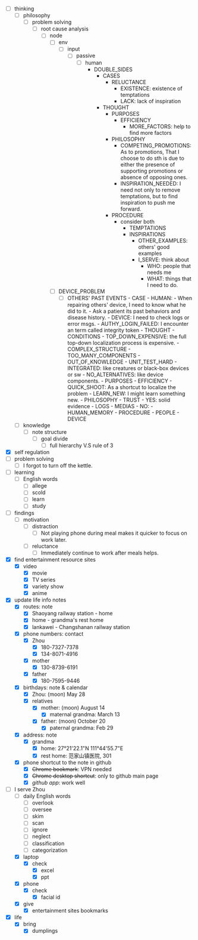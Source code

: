 - [ ] thinking
    - [ ] philosophy
        - [ ] problem solving
            - [ ] root cause analysis
                - [ ] node
                    - [ ] env
                        - [ ] input
                            - [ ] passive
                                - [ ] human
                                    - DOUBLE_SIDES
                                        - CASES
                                            - RELUCTANCE
                                                - EXISTENCE: existence of temptations
                                                - LACK: lack of inspiration
                                        - THOUGHT
                                            - PURPOSES
                                                - EFFICIENCY
                                                    - MORE_FACTORS: help to find more factors
                                            - PHILOSOPHY
                                                - COMPETING_PROMOTIONS: As to promotions, That I choose to do sth is due to either the presence of supporting promotions or absence of opposing ones.
                                                - INSPIRATION_NEEDED: I need not only to remove temptations, but to find inspiration to push me forward.
                                            - PROCEDURE
                                                - consider both
                                                    - TEMPTATIONS
                                                    - INSPIRATIONS
                                                        - OTHER_EXAMPLES: others' good examples
                                                        - I_SERVE: think about 
                                                            - WHO: people that needs me
                                                            - WHAT: things that I need to do.
                    - [ ] DEVICE_PROBLEM
                        - [ ] OTHERS' PAST EVENTS
                                - CASE
                                    - HUMAN: 
                                        - When repairing others' device, I need to know what he did to it.
                                        - Ask a patient its past behaviors and disease history.
                                    - DEVICE: I need to check logs or error msgs.
                                        - AUTHY_LOGIN_FAILED: I encounter an term called integrity token
                                - THOUGHT
                                    - CONDITIONS
                                        - TOP_DOWN_EXPENSIVE: the full top-down localization process is expensive.
                                            - COMPLEX_STRUCTURE
                                                - TOO_MANY_COMPONENTS
                                                - OUT_OF_KNOWLEDGE
                                            - UNIT_TEST_HARD
                                                - INTEGRATED: like creatures or black-box devices or sw 
                                                - NO_ALTERNATIVES: like device components.
                                    - PURPOSES
                                        - EFFICIENCY
                                            - QUICK_SHOOT: As a shortcut to localize the problem
                                            - LEARN_NEW: I might learn something new.
                                    - PHILOSOPHY
                                        - TRUST
                                            - YES: solid evidence
                                                - LOGS
                                                - MEDIAS
                                            - NO:
                                                - HUMAN_MEMORY
                                    - PROCEDURE
                                        - PEOPLE
                                        - DEVICE
    - [ ] knowledge
        - [ ] note structure
            - [ ] goal divide
                - [ ] full hierarchy V.S rule of 3
- [x] self regulation
- [ ] problem solving
    - [ ] I forgot to turn off the kettle.
- [ ] learning
    - [ ] English words
        - [ ] allege
        - [ ] scold
        - [ ] learn
        - [ ] study
- [ ] findings
    - [ ] motivation
        - [ ] distraction
            - [ ] Not playing phone during meal makes it quicker to focus on work later.
        - [ ] reluctance
            - [ ] Immediately continue to work after meals helps.
- [x] find entertainment resource sites
    - [x] video
        - [x] movie
        - [x] TV series
        - [x] variety show
        - [x] anime
- [x] update life info notes
    - [x] routes: note
        - [x] Shaoyang railway station - home
        - [x] home - grandma's rest home
        - [x] lankawei - Changshanan railway station
    - [x] phone numbers: contact
        - [x] Zhou
            - [x] 180-7327-7378
            - [x] 134-8071-4916
        - [x] mother
            - [x] 130-8739-6191
        - [x] father
            - [x] 180-7595-9446
    - [x] birthdays: note & calendar
        - [x] Zhou: (moon) May 28
        - [x] relatives
            - [x] mother: (moon) August 14
                - [x] maternal grandma: March 13
            - [x] father: (moon) October 20
                - [x] paternal grandma: Feb 29
    - [x] address: note
        - [x] grandma
            - [x] home: 27°21'22.1"N 111°44'55.7"E
            - [x] rest home: 范家山镇医院, 301
    - [x] phone shortcut to the note in github
        - [x] ~~Chrome bookmark~~: VPN needed
        - [x] ~~Chrome desktop shortcut~~: only to github main page
        - [x] *github app*: work well
- [ ] I serve Zhou
    - [ ] daily English words
        - [ ] overlook
        - [ ] oversee
        - [ ] skim
        - [ ] scan
        - [ ] ignore
        - [ ] neglect
        - [ ] classification
        - [ ] categorization
    - [x] laptop
        - [x] check
            - [x] excel
            - [x] ppt
    - [x] phone
        - [x] check
            - [x] facial id
    - [x] give
        - [x] entertainment sites bookmarks
- [x] life
    - [x] bring
        - [x] dumplings